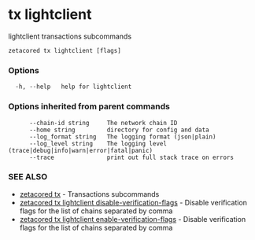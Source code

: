 # tx lightclient

lightclient transactions subcommands

```
zetacored tx lightclient [flags]
```

### Options

```
  -h, --help   help for lightclient
```

### Options inherited from parent commands

```
      --chain-id string     The network chain ID
      --home string         directory for config and data 
      --log_format string   The logging format (json|plain) 
      --log_level string    The logging level (trace|debug|info|warn|error|fatal|panic) 
      --trace               print out full stack trace on errors
```

### SEE ALSO

* [zetacored tx](zetacored_tx.md)	 - Transactions subcommands
* [zetacored tx lightclient disable-verification-flags](zetacored_tx_lightclient_disable-verification-flags.md)	 - Disable verification flags for the list of chains separated by comma
* [zetacored tx lightclient enable-verification-flags](zetacored_tx_lightclient_enable-verification-flags.md)	 - Disable verification flags for the list of chains separated by comma

